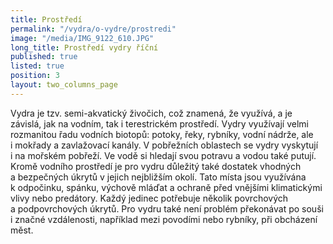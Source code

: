 ```yaml
---
title: Prostředí
permalink: "/vydra/o-vydre/prostredi"
image: "/media/IMG_9122_610.JPG"
long_title: Prostředí vydry říční
published: true
listed: true
position: 3
layout: two_columns_page
---
```

Vydra je tzv. semi-akvatický živočich, což znamená, že využívá, a je
závislá, jak na vodním, tak i terestrickém prostředí. Vydry využívají
velmi rozmanitou řadu vodních biotopů: potoky, řeky, rybníky, vodní
nádrže, ale i mokřady a zavlažovací kanály. V pobřežních oblastech se
vydry vyskytují i na mořském pobřeží. Ve vodě si hledají svou potravu
a vodou také putují. Kromě vodního prostředí je pro vydru důležitý také
dostatek vhodných a bezpečných úkrytů v jejich nejbližším okolí. Tato
místa jsou využívána k odpočinku, spánku, výchově mláďat a ochraně před
vnějšími klimatickými vlivy nebo predátory. Každý jedinec potřebuje
několik povrchových a podpovrchových úkrytů. Pro vydru také není problém
překonávat po souši i značné vzdálenosti, například mezi povodími nebo
rybníky, při obcházení měst.
